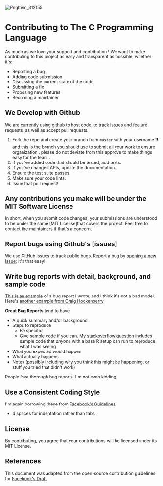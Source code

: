 ![PngItem_312155](https://user-images.githubusercontent.com/31941399/151494418-c0410dfa-2bdc-4215-8eb0-19528d834ef6.png)

# Contributing to The C Programming Language
As much as we love your support and contribution ! We want to make contributing to this project as easy and transparent as possible, whether it's:

- Reporting a bug
- Adding code submission
- Discussing the current state of the code
- Submitting a fix
- Proposing new features
- Becoming a maintainer

## We Develop with Github
We are currently using  github to host code, to track issues and feature requests, as well as accept pull requests.

1. Fork the repo and create your branch from `master` with your username ❗❗ and this is the branch you should use to submit all your work to ensure organization . please do not deviate from this approve to make things easy for the team .
2. If you've added code that should be tested, add tests.
3. If you've changed APIs, update the documentation.
4. Ensure the test suite passes.
5. Make sure your code lints.
6. Issue that pull request!

## Any contributions you make will be under the MIT Software License
In short, when you submit code changes, your submissions are understood to be under the same [MIT License]that covers the project.
Feel free to contact the maintainers if that's a concern.

## Report bugs using Github's [issues]
We use GitHub issues to track public bugs. Report a bug by [opening a new issue](); it's that easy!

## Write bug reports with detail, background, and sample code
[This is an example](http://stackoverflow.com/q/12488905/180626) of a bug report I wrote, and I think it's not a bad model. Here's [another example from Craig Hockenberry](http://www.openradar.me/11905408)

**Great Bug Reports** tend to have:

- A quick summary and/or background
- Steps to reproduce
  - Be specific!
  - Give sample code if you can. [My stackoverflow question](http://stackoverflow.com/q/12488905/180626) includes sample code that *anyone* with a base R setup can run to reproduce what I was seeing
- What you expected would happen
- What actually happens
- Notes (possibly including why you think this might be happening, or stuff you tried that didn't work)

People *love* thorough bug reports. I'm not even kidding.

## Use a Consistent Coding Style
I'm again borrowing these from [Facebook's Guidelines](https://github.com/facebook/draft-js/blob/a9316a723f9e918afde44dea68b5f9f39b7d9b00/CONTRIBUTING.md)

* 4 spaces for indentation rather than tabs

## License
By contributing, you agree that your contributions will be licensed under its MIT License.

## References
This document was adapted from the open-source contribution guidelines for [Facebook's Draft](https://github.com/facebook/draft-js/blob/a9316a723f9e918afde44dea68b5f9f39b7d9b00/CONTRIBUTING.md)

